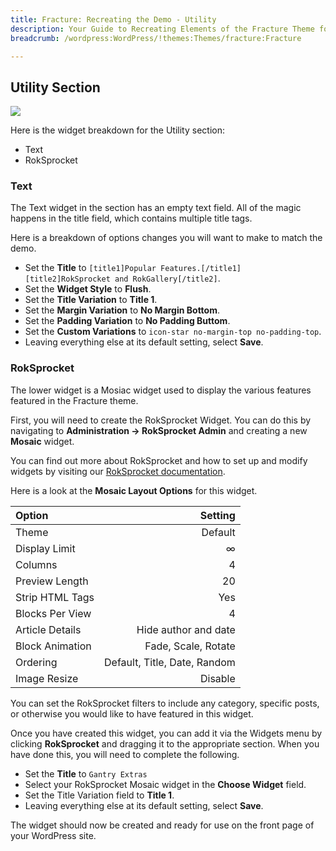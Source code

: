 ```yaml
---
title: Fracture: Recreating the Demo - Utility
description: Your Guide to Recreating Elements of the Fracture Theme for WordPress
breadcrumb: /wordpress:WordPress/!themes:Themes/fracture:Fracture

---
```


Utility Section
-----
![][demo4]

Here is the widget breakdown for the Utility section:

* Text
* RokSprocket

### Text
The Text widget in the section has an empty text field. All of the magic happens in the title field, which contains multiple title tags.

Here is a breakdown of options changes you will want to make to match the demo.

* Set the **Title** to `[title1]Popular Features.[/title1][title2]RokSprocket and RokGallery[/title2]`.
* Set the **Widget Style** to **Flush**.
* Set the **Title Variation** to **Title 1**.
* Set the **Margin Variation** to **No Margin Bottom**.
* Set the **Padding Variation** to **No Padding Buttom**.
* Set the **Custom Variations** to `icon-star no-margin-top no-padding-top`.
* Leaving everything else at its default setting, select **Save**.

### RokSprocket
The lower widget is a Mosiac widget used to display the various features featured in the Fracture theme.

First, you will need to create the RokSprocket Widget. You can do this by navigating to **Administration -> RokSprocket Admin** and creating a new **Mosaic** widget. 

You can find out more about RokSprocket and how to set up and modify widgets by visiting our [RokSprocket documentation](../../plugins/roksprocket/).

Here is a look at the **Mosaic Layout Options** for this widget.

| Option          |                      Setting |  
| :-------------- | ---------------------------: |  
| Theme           |                      Default |  
| Display Limit   |                            ∞ |  
| Columns         |                            4 |  
| Preview Length  |                           20 |  
| Strip HTML Tags |                          Yes |  
| Blocks Per View |                            4 |  
| Article Details |         Hide author and date |  
| Block Animation |          Fade, Scale, Rotate |  
| Ordering        | Default, Title, Date, Random |  
| Image Resize    |                      Disable |  

You can set the RokSprocket filters to include any category, specific posts, or otherwise you would like to have featured in this widget.

Once you have created this widget, you can add it via the Widgets menu by clicking **RokSprocket** and dragging it to the appropriate section. When you have done this, you will need to complete the following.

* Set the **Title** to `Gantry Extras`
* Select your RokSprocket Mosaic widget in the **Choose Widget** field.
* Set the Title Variation field to **Title 1**.
* Leaving everything else at its default setting, select **Save**.

The widget should now be created and ready for use on the front page of your WordPress site.

[demo4]: assets/wp_fracture_demo_4.jpeg
[roksprocket]: ../../plugins/roksprocket